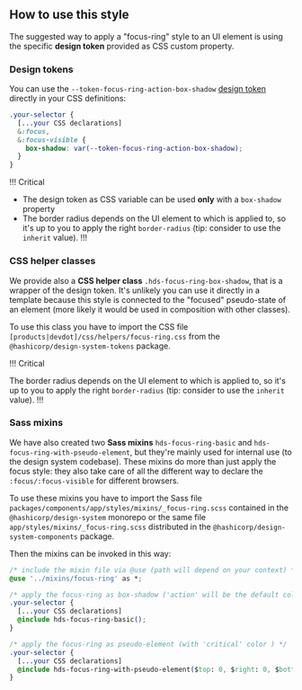 ## How to use this style

The suggested way to apply a "focus-ring" style to an UI element is using the specific **design token** provided as CSS custom property.

### Design tokens

You can use the `--token-focus-ring-action-box-shadow` [design token](./tokens) directly in your CSS definitions:

```css
.your-selector {
  [...your CSS declarations]
  &:focus,
  &:focus-visible {
    box-shadow: var(--token-focus-ring-action-box-shadow);
  }
}
```

!!! Critical

*   The design token as CSS variable can be used **only** with a `box-shadow` property
*   The border radius depends on the UI element to which is applied to, so it's up to you to apply the right `border-radius` (tip: consider to use the `inherit` value).
!!!

### CSS helper classes

We provide also a **CSS helper class** `.hds-focus-ring-box-shadow`, that is a wrapper of the design token. It's unlikely you can use it directly in a template because this style is connected to the "focused" pseudo-state of an element (more likely it would be used in composition with other classes).

To use this class you have to import the CSS file `[products|devdot]/css/helpers/focus-ring.css` from the `@hashicorp/design-system-tokens` package.

!!! Critical

The border radius depends on the UI element to which is applied to, so it's up to you to apply the right `border-radius` (tip: consider to use the `inherit` value).
!!!

### Sass mixins

We have also created two **Sass mixins** `hds-focus-ring-basic` and `hds-focus-ring-with-pseudo-element`, but they're mainly used for internal use (to the design system codebase). These mixins do more than just apply the focus style: they also take care of all the different way to declare the `:focus/:focus-visible` for different browsers.

To use these mixins you have to import the Sass file `packages/components/app/styles/mixins/_focus-ring.scss` contained in the `@hashicorp/design-system` monorepo or the same file `app/styles/mixins/_focus-ring.scss` distributed in the `@hashicorp/design-system-components` package.

Then the mixins can be invoked in this way:

```css
/* include the mixin file via @use (path will depend on your context) */
@use '../mixins/focus-ring' as *;

/* apply the focus-ring as box-shadow ('action' will be the default color ) */
.your-selector {
  [...your CSS declarations]
  @include hds-focus-ring-basic();
}

/* apply the focus-ring as pseudo-element (with 'critical' color ) */
.your-selector {
  [...your CSS declarations]
  @include hds-focus-ring-with-pseudo-element($top: 0, $right: 0, $bottom: 0, $left: 0, $radius: 5px, $color: critical);
}
```